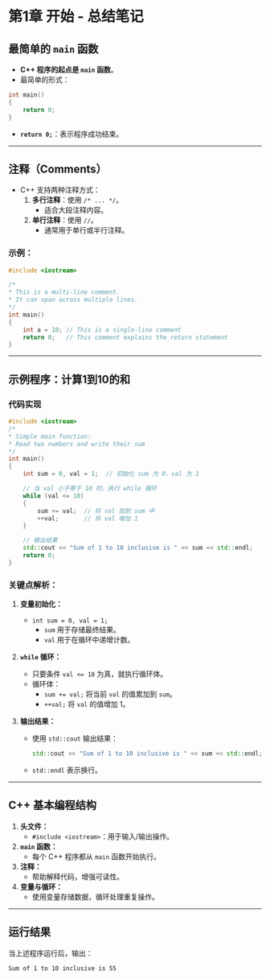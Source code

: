 # 第1章 开始 - 总结笔记

## **最简单的 `main` 函数**
- **C++ 程序的起点是 `main` 函数**。
- 最简单的形式：

```c++
int main()
{
    return 0;
}
```
- **`return 0;`**：表示程序成功结束。

---

## **注释（Comments）**
- C++ 支持两种注释方式：
  1. **多行注释**：使用 `/* ... */`。
     - 适合大段注释内容。
  2. **单行注释**：使用 `//`。
     - 通常用于单行或半行注释。

### **示例：**
```c++
#include <iostream>

/* 
* This is a multi-line comment.
* It can span across multiple lines.
*/
int main()
{
    int a = 10; // This is a single-line comment
    return 0;   // This comment explains the return statement
}
```

---

## **示例程序：计算1到10的和**

### **代码实现**
```c++
#include <iostream>
/*
* Simple main function:
* Read two numbers and write their sum
*/
int main()
{
    int sum = 0, val = 1;  // 初始化 sum 为 0，val 为 1

    // 当 val 小于等于 10 时，执行 while 循环
    while (val <= 10)
    {
        sum += val;  // 将 val 加到 sum 中
        ++val;       // 将 val 增加 1
    }

    // 输出结果
    std::cout << "Sum of 1 to 10 inclusive is " << sum << std::endl;
    return 0;
}
```

### **关键点解析：**
1. **变量初始化：**
   - `int sum = 0, val = 1;`
     - `sum` 用于存储最终结果。
     - `val` 用于在循环中递增计数。
   
2. **`while` 循环：**
   - 只要条件 `val <= 10` 为真，就执行循环体。
   - 循环体：
     - `sum += val;` 将当前 `val` 的值累加到 `sum`。
     - `++val;` 将 `val` 的值增加 1。

3. **输出结果：**
   - 使用 `std::cout` 输出结果：
     ```c++
     std::cout << "Sum of 1 to 10 inclusive is " << sum << std::endl;
     ```
   - `std::endl` 表示换行。

---

## **C++ 基本编程结构**
1. **头文件：**
   - `#include <iostream>`：用于输入/输出操作。
2. **`main` 函数：**
   - 每个 C++ 程序都从 `main` 函数开始执行。
3. **注释：**
   - 帮助解释代码，增强可读性。
4. **变量与循环：**
   - 使用变量存储数据，循环处理重复操作。

---

## **运行结果**
当上述程序运行后，输出：
```
Sum of 1 to 10 inclusive is 55
```